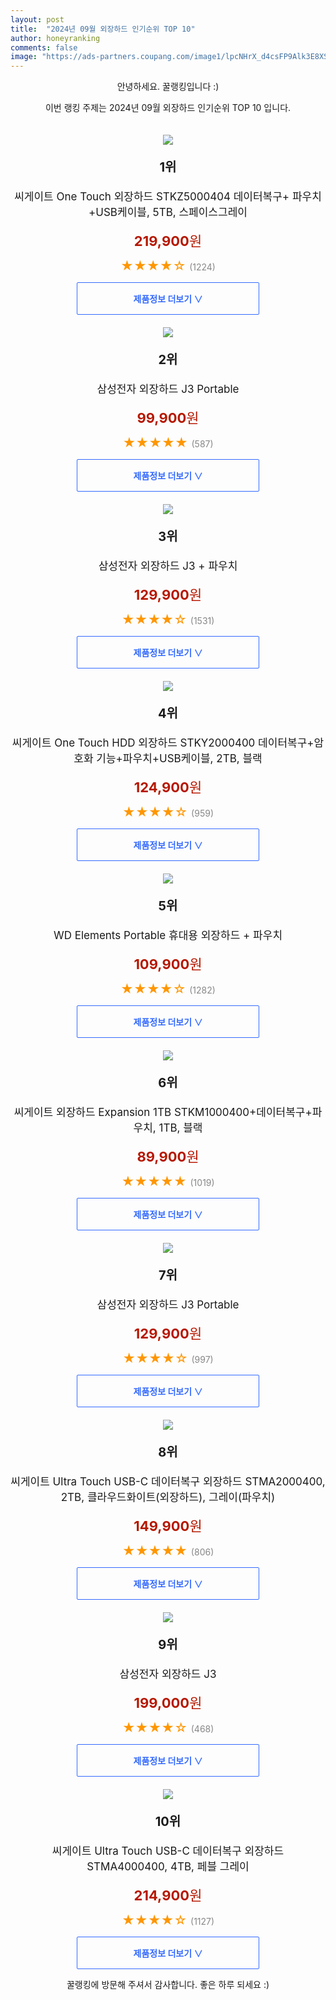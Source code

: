 ```yaml
---
layout: post
title:  "2024년 09월 외장하드 인기순위 TOP 10"
author: honeyranking
comments: false
image: "https://ads-partners.coupang.com/image1/lpcNHrX_d4csFP9Alk3E8XSCQzheZkBnmrq2d94dIshGGUfpBnAC6EvrPDFmVs8Krk1cejYPhZqX5v3Q83lFFvJVHT3VdkJTKvPCl7yxKcP1aYwEBtX0K8f_jfeB4aEPTYN-YO73WakQpfv-RmiWxhg7cKQ90Hqa0gt1ra3zjzy5Bu4T6u4ahbtRlYVE8CN3ZuVAk1gYuh4Kv_SoaJYfr1LhM-eVStm1gWW4GLV0JOpO0YjWK4GcZSwFf8kRaeIM5f-DJ-zlKuoebeB1qIS3sbh4IQgH5KJ8gjTlsGfoRM0="
---
```

<p style="text-align: center;">안녕하세요. 꿀랭킹입니다 :)</p>
<p style="text-align: center;">이번 랭킹 주제는 2024년 09월 외장하드 인기순위 TOP 10 입니다.</p><center><img src="https://ads-partners.coupang.com/image1/lpcNHrX_d4csFP9Alk3E8XSCQzheZkBnmrq2d94dIshGGUfpBnAC6EvrPDFmVs8Krk1cejYPhZqX5v3Q83lFFvJVHT3VdkJTKvPCl7yxKcP1aYwEBtX0K8f_jfeB4aEPTYN-YO73WakQpfv-RmiWxhg7cKQ90Hqa0gt1ra3zjzy5Bu4T6u4ahbtRlYVE8CN3ZuVAk1gYuh4Kv_SoaJYfr1LhM-eVStm1gWW4GLV0JOpO0YjWK4GcZSwFf8kRaeIM5f-DJ-zlKuoebeB1qIS3sbh4IQgH5KJ8gjTlsGfoRM0=" style="margin-top:20px" /></center><p style="text-align: center; font-size: 20px"><b>1위</b></p><p style="text-align: center; font-size: 17px">씨게이트 One Touch 외장하드 STKZ5000404 데이터복구+ 파우치 +USB케이블, 5TB, 스페이스그레이</p><p style="text-align: center;"><span style="color: #b61800; font-size: 22px;"><b>219,900</b>원</span></p><p style="text-align: center;"><span style="color: #ff9600; font-size: 20px;">★★★★☆ </span><span style="color: #878787;">(1224)</span></p><center><a href="https://link.coupang.com/re/AFFSDP?lptag=AF3899140&subid=honeyrank&pageKey=7764368375&itemId=20945246290&vendorItemId=78548572310&traceid=V0-153-cef6a5de5d1bd031&clickBeacon=2cfaf9d0-71a6-11ef-8e57-99492938cd61%7E3&requestid=20240913170000473004903610&token=31850C%7CMIXED"><div style="font-size: 14px; display: inline-block; padding: 15px 90px; color: #346aff; border-radius: 2px; border: 1px solid #346aff; cursor: pointer;"><b>제품정보 더보기 &or;</b></div></a></center><center><img src="https://ads-partners.coupang.com/image1/WnUjXDKMhMEVQeunWpHPTx42uXSNe5j6gYczFiPL5UewutkIQvfsJfVauD4vxPTQsOYGckghfBZ6pHEH74Eo-IHzb3KImpBdbb1xLbnn7--j-1P8ulqaE6GlzDvIUr8k06YAYhOzw4iLqkP6hbW-tgTsT2m1bcdcbS4Mr83LVWTfmZwmJAuv9ZCePihkgdwx4CTv8WvUGRCBFL9Ha3fdwTGMWSfU4joyettxXjMEb-NIdqLCzbF39exxan05fEICNy2tJaVQ70c4TZQj3DLhe1k3aDfshAdfIDWS26yaCq-5SKQnpwT6GaU=" style="margin-top:20px" /></center><p style="text-align: center; font-size: 20px"><b>2위</b></p><p style="text-align: center; font-size: 17px">삼성전자 외장하드 J3 Portable</p><p style="text-align: center;"><span style="color: #b61800; font-size: 22px;"><b>99,900</b>원</span></p><p style="text-align: center;"><span style="color: #ff9600; font-size: 20px;">★★★★★ </span><span style="color: #878787;">(587)</span></p><center><a href="https://link.coupang.com/re/AFFSDP?lptag=AF3899140&subid=honeyrank&pageKey=14820708&itemId=5040336&vendorItemId=3006743611&traceid=V0-153-4e912344143c1715&requestid=20240913170000473004903610&token=31850C%7CMIXED"><div style="font-size: 14px; display: inline-block; padding: 15px 90px; color: #346aff; border-radius: 2px; border: 1px solid #346aff; cursor: pointer;"><b>제품정보 더보기 &or;</b></div></a></center><center><img src="https://ads-partners.coupang.com/image1/RO3-Vi_zKHlZUVYHRPf2q5kkn7BXZKtGVv8OKxki8DVS6__l0d0FAglIOxIxpfLvnUKbpjawhAQCEnTfOeVD6K59B9hs8mLErAO4thYcQSQdcoAmaONdAVJQFmpbuo6eZefCNdQFj-JBvqPVzkVEFjG-n5YwybJozZYDuw9M17pmvsUKI4rTqVJLzKI7qyaMoLe8sqDxzm0-mcYZjaJpKUFjFRD9AS-bcO2_xS1gyrB3tucYF2GzVBb9CHRKCFGT0-ePbt_LM3meA8vTtMaTfM6H2Pum1Bss" style="margin-top:20px" /></center><p style="text-align: center; font-size: 20px"><b>3위</b></p><p style="text-align: center; font-size: 17px">삼성전자 외장하드 J3 + 파우치</p><p style="text-align: center;"><span style="color: #b61800; font-size: 22px;"><b>129,900</b>원</span></p><p style="text-align: center;"><span style="color: #ff9600; font-size: 20px;">★★★★☆ </span><span style="color: #878787;">(1531)</span></p><center><a href="https://link.coupang.com/re/AFFSDP?lptag=AF3899140&subid=honeyrank&pageKey=14820708&itemId=61155508&vendorItemId=3095674310&traceid=V0-153-4e912344143c1715&requestid=20240913170000473004903610&token=31850C%7CMIXED"><div style="font-size: 14px; display: inline-block; padding: 15px 90px; color: #346aff; border-radius: 2px; border: 1px solid #346aff; cursor: pointer;"><b>제품정보 더보기 &or;</b></div></a></center><center><img src="https://ads-partners.coupang.com/image1/fb2X00CByj7TY01YfX1wSpt2sPM27FOe1J6hEHIz3jO7svx347isG9x0HH0DMmHEMAJt999P4hf5GiudcnzCp_M6ux3UH-4Y-aDOPJBS2fIN1_Ndt8vFvnSdHf2LV4KdIEZfqZa86BDg0Z5sve1wHeCYxiKgvRqs80spZdaYEGLIuVjfyL02ChYQZuhckuZnDCoAKJRMdru2Z9ei9e4tjnCtRwo2uQd_CIpp5KoeBgrUnr731b3KLHsJIC4KnV5cHQIrqFunqf9PIqIMP8VYqq_yf9ZyVW0gxNsLy-7gxNU=" style="margin-top:20px" /></center><p style="text-align: center; font-size: 20px"><b>4위</b></p><p style="text-align: center; font-size: 17px">씨게이트 One Touch HDD 외장하드 STKY2000400 데이터복구+암호화 기능+파우치+USB케이블, 2TB, 블랙</p><p style="text-align: center;"><span style="color: #b61800; font-size: 22px;"><b>124,900</b>원</span></p><p style="text-align: center;"><span style="color: #ff9600; font-size: 20px;">★★★★☆ </span><span style="color: #878787;">(959)</span></p><center><a href="https://link.coupang.com/re/AFFSDP?lptag=AF3899140&subid=honeyrank&pageKey=7764368375&itemId=20945239673&vendorItemId=4686504333&traceid=V0-153-cef6a5de5d1bd031&clickBeacon=2cfaf9d0-71a6-11ef-a2ac-9e5d7cf1b6b2%7E3&requestid=20240913170000473004903610&token=31850C%7CMIXED"><div style="font-size: 14px; display: inline-block; padding: 15px 90px; color: #346aff; border-radius: 2px; border: 1px solid #346aff; cursor: pointer;"><b>제품정보 더보기 &or;</b></div></a></center><center><img src="https://ads-partners.coupang.com/image1/LkNxq6uJd_vWLDSgLu72nJKWEcTYmbxANdVNEVA-jY2S_CmXtokVr5pYMsAzXX6lnIgpjnkXFuexy1dGU7vFWXTV-wsQXq-tgJ_432m1nqret9WcXgA3BU6TPqtdJ95fUCgGi-a8xW1rxva14JA0r3NCEha6NR-LLO3W902vZdZmfJgoma3OrOyVlIIpEWPD25ZguoYTr2Cfhu72OyZwVrfVwa834m0PoEFntRofKGWLENVhV88sJoQrhW8OVyGmbfOsNd_G7HRjpGogSoX6646kO6Jp4NJcgQ==" style="margin-top:20px" /></center><p style="text-align: center; font-size: 20px"><b>5위</b></p><p style="text-align: center; font-size: 17px">WD Elements Portable 휴대용 외장하드 + 파우치</p><p style="text-align: center;"><span style="color: #b61800; font-size: 22px;"><b>109,900</b>원</span></p><p style="text-align: center;"><span style="color: #ff9600; font-size: 20px;">★★★★☆ </span><span style="color: #878787;">(1282)</span></p><center><a href="https://link.coupang.com/re/AFFSDP?lptag=AF3899140&subid=honeyrank&pageKey=25271683&itemId=98239783&vendorItemId=3179136995&traceid=V0-153-e50cfd7555ad9a66&requestid=20240913170000473004903610&token=31850C%7CMIXED"><div style="font-size: 14px; display: inline-block; padding: 15px 90px; color: #346aff; border-radius: 2px; border: 1px solid #346aff; cursor: pointer;"><b>제품정보 더보기 &or;</b></div></a></center><center><img src="https://ads-partners.coupang.com/image1/Q4L_iyQrqbwF-g5UQ5DMY_Fx5BivJxDfeC0dEJe4nIQ9iBzHDsdR2vQJXVjtwS9E-aU6F3l_cfrUnj1zPgTfn4mcejZAXRyZreM9PPAuM28jVTHKjp0bVBL43Q8aY-pDltl6QxmH19ewoYJVwZ03xAClUDW_RB-9WXLM9nJPCuFPALZ89o84HLovbi3Zjlc65oNsGuY-4kUkhsOKRbbJtl3JgC-G7BfG034rTuAZPXQmaOCvCpkfXhQu43LKAfBS8wxPuTUpIMd6hJ3zhAGI7DGDZg8GhZzrnS27FBnM4g==" style="margin-top:20px" /></center><p style="text-align: center; font-size: 20px"><b>6위</b></p><p style="text-align: center; font-size: 17px">씨게이트 외장하드 Expansion 1TB STKM1000400+데이터복구+파우치, 1TB, 블랙</p><p style="text-align: center;"><span style="color: #b61800; font-size: 22px;"><b>89,900</b>원</span></p><p style="text-align: center;"><span style="color: #ff9600; font-size: 20px;">★★★★★ </span><span style="color: #878787;">(1019)</span></p><center><a href="https://link.coupang.com/re/AFFSDP?lptag=AF3899140&subid=honeyrank&pageKey=6120297837&itemId=11597010608&vendorItemId=3007282849&traceid=V0-153-eb388cc280077b23&clickBeacon=2cfaf9d0-71a6-11ef-8839-8fff378deb7c%7E3&requestid=20240913170000473004903610&token=31850C%7CMIXED"><div style="font-size: 14px; display: inline-block; padding: 15px 90px; color: #346aff; border-radius: 2px; border: 1px solid #346aff; cursor: pointer;"><b>제품정보 더보기 &or;</b></div></a></center><center><img src="https://ads-partners.coupang.com/image1/iWZIh89B_Lx42lGXiU29J1IaAmZuasJBHrK0FEnfHWGa3tSAvQpsD8ipmrdiMK0g-ZXEoKo9b2plcvXJB378yoe1ha5bSy9k3eIPaoOLSUNNy6M06DmPiMYf-ChFSEvAZj-ic9Vx2yxV0-HwvvGmROfl2nFmUsjRNlajuo1wS-MOknJaOsriAmxRe3fFmfXXZt0cS7CtQfEQXQv9GrTNWclkqtVmcR9jf6LCsID_1an_AGp_5OAY_l9uVH2UQsfpDkVmEVH8XXOLSaal1IgBkXbHQjUD_qQaKf7Mh6te-K49TDyIARkrMc6Z" style="margin-top:20px" /></center><p style="text-align: center; font-size: 20px"><b>7위</b></p><p style="text-align: center; font-size: 17px">삼성전자 외장하드 J3 Portable</p><p style="text-align: center;"><span style="color: #b61800; font-size: 22px;"><b>129,900</b>원</span></p><p style="text-align: center;"><span style="color: #ff9600; font-size: 20px;">★★★★☆ </span><span style="color: #878787;">(997)</span></p><center><a href="https://link.coupang.com/re/AFFSDP?lptag=AF3899140&subid=honeyrank&pageKey=14820708&itemId=5040334&vendorItemId=80167784584&traceid=V0-153-4e912344143c1715&requestid=20240913170000473004903610&token=31850C%7CMIXED"><div style="font-size: 14px; display: inline-block; padding: 15px 90px; color: #346aff; border-radius: 2px; border: 1px solid #346aff; cursor: pointer;"><b>제품정보 더보기 &or;</b></div></a></center><center><img src="https://ads-partners.coupang.com/image1/YSNOnSztvzdawu1vYXLoAnQr0sL71qJIJoCWVbY_Liog75t7dyxDV0LSl0WmkkyKYWjuedb_VndC25qfmlwFn9vL-IzDee-pxaz9JsuYr8K0baW5TLuZ6XT2TmCRLkVuv1N7mzy0_UNbwY6V-6xu9t1sEnomzoaeIJye0BnHCjz2cpc2_gZSimN-I4lTx_0lrqDDmFYvX83o_rVSPF0Nyzf41TM_ZWDIYKv7YIkWbotNj58loE47iIWsvaw58lTS_LrkQ3hedF288AyZoEHzbW2XXn177p1A8yqax4jubD8=" style="margin-top:20px" /></center><p style="text-align: center; font-size: 20px"><b>8위</b></p><p style="text-align: center; font-size: 17px">씨게이트 Ultra Touch USB-C 데이터복구 외장하드 STMA2000400, 2TB, 클라우드화이트(외장하드), 그레이(파우치)</p><p style="text-align: center;"><span style="color: #b61800; font-size: 22px;"><b>149,900</b>원</span></p><p style="text-align: center;"><span style="color: #ff9600; font-size: 20px;">★★★★★ </span><span style="color: #878787;">(806)</span></p><center><a href="https://link.coupang.com/re/AFFSDP?lptag=AF3899140&subid=honeyrank&pageKey=7338319572&itemId=18854993896&vendorItemId=85984181636&traceid=V0-153-b54faa260459ab2b&clickBeacon=2cfaf9d0-71a6-11ef-abcd-1afaf5677e7c%7E3&requestid=20240913170000473004903610&token=31850C%7CMIXED"><div style="font-size: 14px; display: inline-block; padding: 15px 90px; color: #346aff; border-radius: 2px; border: 1px solid #346aff; cursor: pointer;"><b>제품정보 더보기 &or;</b></div></a></center><center><img src="https://ads-partners.coupang.com/image1/1VPwE8dvw_KFgY601fZ9MjBTl6Jbs45tSF2Gptbo1MUNRQZfDP6brhI2ylnfGdkmaHc8ZwvStdHXUOOawTZtFpcP_YjUfZ85vQMWlv_sGaE929F-1GsvHmdfBalfENo8VVZJbWrDPwIzvWIXTxulfhK1v-aooFAl9Cvfv7_Kw5pnvBoPROjJu91Tln55acPs_oKSRaF-A7wyDpE0kzrlwDqqy9-69MPjdy1X8SusofXOafabUiUXkoypcwulyuYM2wV-fKGurXU6wjQI2D_sRLrVlJ6It9Ve5_LJhsv_VShdUc6opYxGq9I=" style="margin-top:20px" /></center><p style="text-align: center; font-size: 20px"><b>9위</b></p><p style="text-align: center; font-size: 17px">삼성전자 외장하드 J3</p><p style="text-align: center;"><span style="color: #b61800; font-size: 22px;"><b>199,000</b>원</span></p><p style="text-align: center;"><span style="color: #ff9600; font-size: 20px;">★★★★☆ </span><span style="color: #878787;">(468)</span></p><center><a href="https://link.coupang.com/re/AFFSDP?lptag=AF3899140&subid=honeyrank&pageKey=14820708&itemId=37500435&vendorItemId=3123694944&traceid=V0-153-4e912344143c1715&requestid=20240913170000473004903610&token=31850C%7CMIXED"><div style="font-size: 14px; display: inline-block; padding: 15px 90px; color: #346aff; border-radius: 2px; border: 1px solid #346aff; cursor: pointer;"><b>제품정보 더보기 &or;</b></div></a></center><center><img src="https://ads-partners.coupang.com/image1/C6MPvqTW6yuFBaCPC8RpV8GZjCWp9p3kjNBz4Z4V0E817-R3KB0OSOlEldqu_aluN2rhDd-uvkntAPO_EHYpMpFXfu-fYUmGH_u5BeK3QI4ujbtAtVSPBNPyJA6px7Q36fogTFwr76qc_jXWEX5NpQ-HXgLUp8rdPkSgIaoSRuNE3oq7wgABE4pLxl-sFAFKuPb6_-PmitcoIpKNsUvEMy8Tp3lm5fp2nvy9fS7BmEax1-p5BjvDuxUNRNjFfqe4Xxs_-S_8q0-DDY8qBKTd4fZ34RkjTYVyPhvIOJ7jQQ==" style="margin-top:20px" /></center><p style="text-align: center; font-size: 20px"><b>10위</b></p><p style="text-align: center; font-size: 17px">씨게이트 Ultra Touch USB-C 데이터복구 외장하드 STMA4000400, 4TB, 페블 그레이</p><p style="text-align: center;"><span style="color: #b61800; font-size: 22px;"><b>214,900</b>원</span></p><p style="text-align: center;"><span style="color: #ff9600; font-size: 20px;">★★★★☆ </span><span style="color: #878787;">(1127)</span></p><center><a href="https://link.coupang.com/re/AFFSDP?lptag=AF3899140&subid=honeyrank&pageKey=7338319572&itemId=18748377527&vendorItemId=85880426350&traceid=V0-153-b54faa260459ab2b&clickBeacon=2cfaf9d0-71a6-11ef-93e7-f7ff09a822c1%7E3&requestid=20240913170000473004903610&token=31850C%7CMIXED"><div style="font-size: 14px; display: inline-block; padding: 15px 90px; color: #346aff; border-radius: 2px; border: 1px solid #346aff; cursor: pointer;"><b>제품정보 더보기 &or;</b></div></a></center><p style="text-align: center;">꿀랭킹에 방문해 주셔서 감사합니다. 좋은 하루 되세요 :)</p>